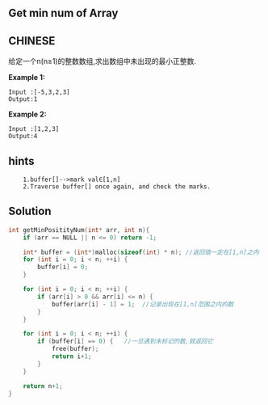 ## Get min num of Array

## CHINESE
给定一个n(n≥1)的整数数组,求出数组中未出现的最小正整数.

**Example 1:**
```
Input :[-5,3,2,3]
Output:1
```
**Example 2:**
```
Input :[1,2,3]
Output:4
```

## hints
```
    1.buffer[]-->mark val∈[1,n]
    2.Traverse buffer[] once again, and check the marks.
```

## Solution
``` c
int getMinPositityNum(int* arr, int n){
    if (arr == NULL || n <= 0) return -1;

    int* buffer = (int*)malloc(sizeof(int) * n); //返回值一定在[1,n]之内
    for (int i = 0; i < n; ++i) {
        buffer[i] = 0;
    }

    for (int i = 0; i < n; ++i) {
        if (arr[i] > 0 && arr[i] <= n) {
            buffer[arr[i] - 1] = 1;  //记录出现在[1,n]范围之内的数
        }
    }

    for (int i = 0; i < n; ++i) {
        if (buffer[i] == 0) {   //一旦遇到未标记的数,就返回它
            free(buffer);
            return i+1;
        }
    }

    return n+1;
}
```